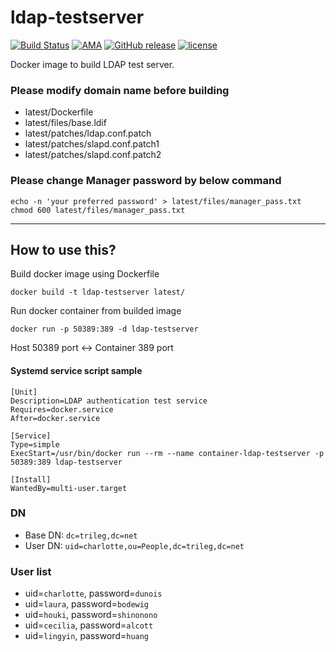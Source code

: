 # ldap-testserver
[![Build Status](https://travis-ci.org/trileg/ldap-testserver.svg?branch=master)](https://travis-ci.org/trileg/ldap-testserver)
[![AMA](https://img.shields.io/badge/ask%20me-anything-0e7fc0.svg)](https://github.com/trileg/ama)
[![GitHub release](https://img.shields.io/github/release/trileg/ldap-testserver.svg?maxAge=3600)](https://github.com/trileg/ldap-testserver/releases/latest)
[![license](https://img.shields.io/github/license/trileg/ldap-testserver.svg?maxAge=2592000)](LICENSE)

Docker image to build LDAP test server.

### Please modify domain name before building
- latest/Dockerfile
- latest/files/base.ldif
- latest/patches/ldap.conf.patch
- latest/patches/slapd.conf.patch1
- latest/patches/slapd.conf.patch2

### Please change Manager password by below command
```
echo -n 'your preferred password' > latest/files/manager_pass.txt
chmod 600 latest/files/manager_pass.txt
```

-----

## How to use this?
Build docker image using Dockerfile
```
docker build -t ldap-testserver latest/
```

Run docker container from builded image
```
docker run -p 50389:389 -d ldap-testserver
```
Host 50389 port <-> Container 389 port

#### Systemd service script sample
```
[Unit]
Description=LDAP authentication test service
Requires=docker.service
After=docker.service

[Service]
Type=simple
ExecStart=/usr/bin/docker run --rm --name container-ldap-testserver -p 50389:389 ldap-testserver

[Install]
WantedBy=multi-user.target
```

### DN
- Base DN: `dc=trileg,dc=net`
- User DN: `uid=charlotte,ou=People,dc=trileg,dc=net`

### User list
- uid=`charlotte`, password=`dunois`
- uid=`laura`, password=`bodewig`
- uid=`houki`, password=`shinonono`
- uid=`cecilia`, password=`alcott`
- uid=`lingyin`, password=`huang`

